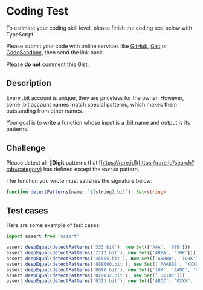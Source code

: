 # Coding Test

To estimate your coding skill level, please finish the coding test below with TypeScript.

Please submit your code with online services like [GitHub](https://github.com/), [Gist](https://gist.github.com/) or [CodeSandbox](https://codesandbox.io/), then send the link back.

Please **do not** comment this Gist.

## Description

Every .bit account is unique, they are priceless for the owner. However, some .bit account names match special patterns, which makes them outstanding from other names.

Your goal is to write a function whose input is a .bit name and output is its patterns.

## Challenge

Please detect all **🔢Digit** patterns that [https://rare.id](https://rare.id/search?tab=category) has defined except the `Rare4D` pattern.

The function you wrote must satisfies the signature below:

```ts
function detectPatterns(name: `${string}.bit`): Set<string>
```

## Test cases

Here are some example of test cases:

```ts
import assert from 'assert'

assert.deepEqual(detectPatterns('333.bit'), new Set(['AAA', '999']))
assert.deepEqual(detectPatterns('2112.bit'), new Set(['ABBA', '10K']))
assert.deepEqual(detectPatterns('45555.bit'), new Set(['ABBBB', '100K']))
assert.deepEqual(detectPatterns('888000.bit'), new Set(['AAABBB', 'XXX000']))
assert.deepEqual(detectPatterns('0098.bit'), new Set(['10K', 'AABC', '0XXX', '00XX']))
assert.deepEqual(detectPatterns('0x9832.bit'), new Set(['0x10K']))
assert.deepEqual(detectPatterns('0311.bit'), new Set(['ABCC', '0XXX', '10K', 'MMDD']))
```
